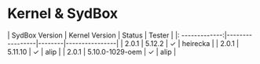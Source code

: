 # Kernel & SydBox

| SydBox Version | Kernel Version  | Status | Tester         |
|: -------------:|-----------------|--------|----------------|
| 2.0.1          | 5.12.2          | ✓      | heirecka       |
| 2.0.1          | 5.11.10         | ✓      | alip           |
| 2.0.1          | 5.10.0-1029-oem | ✓      | alip           |
